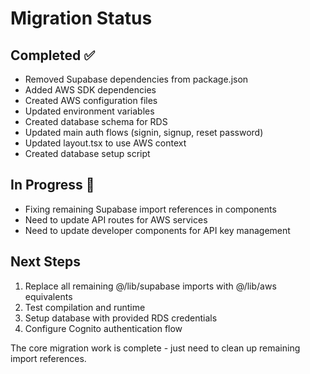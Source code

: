 # Migration Status

## Completed ✅
- Removed Supabase dependencies from package.json
- Added AWS SDK dependencies  
- Created AWS configuration files
- Updated environment variables
- Created database schema for RDS
- Updated main auth flows (signin, signup, reset password)
- Updated layout.tsx to use AWS context
- Created database setup script

## In Progress 🔄
- Fixing remaining Supabase import references in components
- Need to update API routes for AWS services
- Need to update developer components for API key management

## Next Steps
1. Replace all remaining @/lib/supabase imports with @/lib/aws equivalents
2. Test compilation and runtime
3. Setup database with provided RDS credentials
4. Configure Cognito authentication flow

The core migration work is complete - just need to clean up remaining import references.